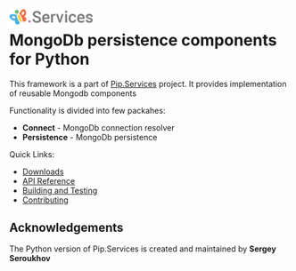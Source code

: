 # <img src="https://github.com/pip-services/pip-services/raw/master/design/Logo.png" alt="Pip.Services Logo" style="max-width:30%"> <br/> MongoDb persistence components for Python

This framework is a part of [Pip.Services](https://github.com/pip-services/pip-services) project.
It provides implementation of reusable Mongodb components

Functionality is divided into few packahes:

- **Connect** - MongoDb connection resolver
- **Persistence** - MongoDb persistence

Quick Links:

* [Downloads](https://github.com/pip-services-python/pip-services-mongodb-python/blob/master/doc/Downloads.md)
* [API Reference](http://htmlpreview.github.io/?https://github.com/pip-services-python/pip-services-mongodb-python/blob/master/doc/api/index.html)
* [Building and Testing](https://github.com/pip-services-python/pip-services-mongodb-python/blob/master/doc/Development.md)
* [Contributing](https://github.com/pip-services-python/pip-services-mongodb-python/blob/master/doc/Development.md/#contrib)

## Acknowledgements

The Python version of Pip.Services is created and maintained by **Sergey Seroukhov**